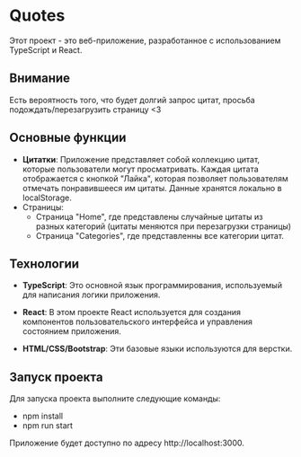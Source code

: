 # Quotes
Этот проект - это веб-приложение, разработанное с использованием TypeScript и React. 

## Внимание
Есть вероятность того, что будет долгий запрос цитат, просьба подождать/перезагрузить страницу <3


## Основные функции
+ **Цитатки**: Приложение представляет собой коллекцию цитат, которые пользователи могут просматривать. Каждая цитата отображается с кнопкой "Лайка", которая позволяет пользователям отмечать понравившееся им цитаты. Данные хранятся локально в localStorage.
+ Страницы: 
  + Страница "Home", где представлены случайные цитаты из разных категорий (цитаты меняются при перезагрузки страницы)
  + Страница "Categories", где представленны все категории цитат.



## Технологии
+ **TypeScript**: Это основной язык программирования, используемый для написания логики приложения. 

+ **React**:  В этом проекте React используется для создания компонентов пользовательского интерфейса и управления состоянием приложения.

+ **HTML/CSS/Bootstrap**: Эти базовые языки используются для верстки.


## Запуск проекта
Для запуска проекта выполните следующие команды:

+ npm install
+ npm run start

Приложение будет доступно по адресу http://localhost:3000.
